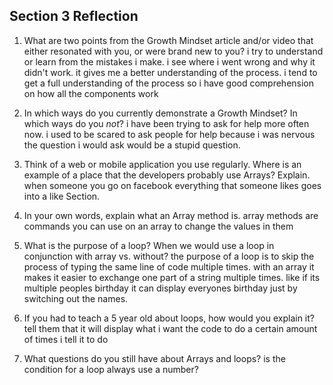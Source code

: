 ## Section 3 Reflection

1. What are two points from the Growth Mindset article and/or video that either resonated with you, or were brand new to you?
i try to understand or learn from the mistakes i make. i see where i went wrong and why it didn't work. it gives me a better understanding of the process. i tend to get a full understanding of the process so i have good comprehension on how all the components work
1. In which ways do you currently demonstrate a Growth Mindset? In which ways do you _not_?
i have been trying to ask for help more often now. i used to be scared to ask people for help because i was nervous the question i would ask would be a stupid question.

1. Think of a web or mobile application you use regularly. Where is an example of a place that the developers probably use Arrays? Explain.
  when someone you go on facebook everything that someone likes goes into a like Section.
1. In your own words, explain what an Array method is.
  array methods are commands you can use on an array to change the values in them

1. What is the purpose of a loop? When we would use a loop in conjunction with array vs. without?
the purpose of a loop is to skip the process of typing the same line of code multiple times. with an array it makes it easier to
exchange one part of a string multiple times. like if its multiple peoples birthday it can display everyones birthday just by switching out the names.


1. If you had to teach a 5 year old about loops, how would you explain it?
tell them that it will display what i want the code to do a certain amount of times i tell it to do

1. What questions do you still have about Arrays and loops?
is the condition for a loop always use a number?
